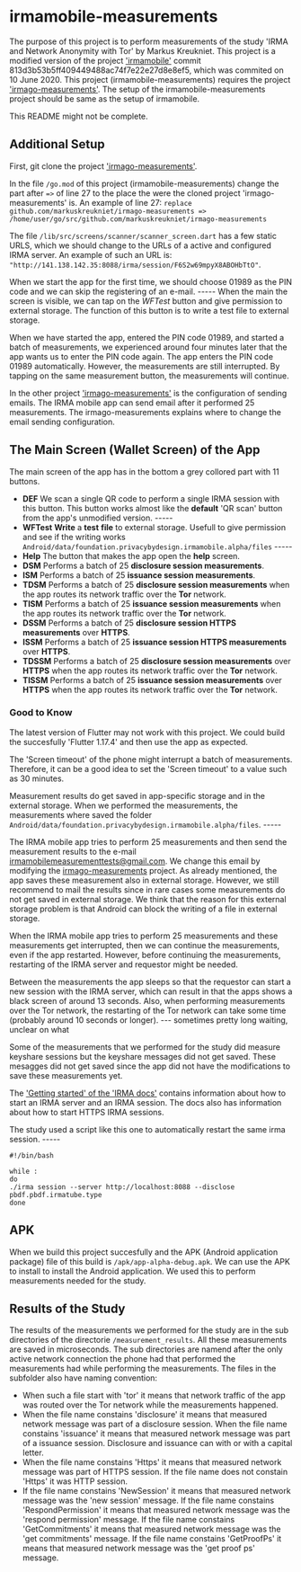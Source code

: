 # irmamobile-measurements

The purpose of this project is to perform measurements of the study 'IRMA and Network Anonymity with Tor' by Markus Kreukniet. This project is a modified version of the project ['irmamobile'](https://github.com/privacybydesign/irmamobile) commit 813d3b53b5ff409449488ac74f7e22e27d8e8ef5, which was commited on 10 June 2020. This project (irmamobile-measurements) requires the project ['irmago-measurements'](https://github.com/markuskreukniet/irmago-measurements). The setup of the irmamobile-measurements project should be same as the setup of irmamobile.

This README might not be complete.

## Additional Setup

First, git clone the project ['irmago-measurements'](https://github.com/markuskreukniet/irmago-measurements).

In the file `/go.mod` of this project (irmamobile-measurements) change the part after `=>` of line 27 to the place the were the cloned project 'irmago-measurements' is. An example of line 27: `replace github.com/markuskreukniet/irmago-measurements => /home/user/go/src/github.com/markuskreukniet/irmago-measurements`

The file `/lib/src/screens/scanner/scanner_screen.dart` has a few static URLS, which we should change to the URLs of a active and configured IRMA server. An example of such an URL is: `"http://141.138.142.35:8088/irma/session/F6S2w69mpyX8ABOHbTtO"`.

When we start the app for the first time, we should choose 01989 as the PIN code and we can skip the registering of an e-mail. ----- When the main the screen is visible, we can tap on the _WFTest_ button and give permission to external storage. The function of this button is to write a test file to external storage.

When we have started the app, entered the PIN code 01989, and started a batch of measurements, we experienced around four minutes later that the app wants us to enter the PIN code again. The app enters the PIN code 01989 automatically. However, the measurements are still interrupted. By tapping on the same measurement button, the measurements will continue.

In the other project ['irmago-measurements'](https://github.com/markuskreukniet/irmago-measurements) is the configuration of sending emails. The IRMA mobile app can send email after it performed 25 measurements. The irmago-measurements explains where to change the email sending configuration. 

## The Main Screen (Wallet Screen) of the App

The main screen of the app has in the bottom a grey collored part with 11 buttons.

* __DEF__ We scan a single QR code to perform a single IRMA session with this button. This button works almost like the __default__ 'QR scan' button from the app's unmodified version. -----
* __WFTest__ __Write__ a __test__ __file__ to external storage. Usefull to give permission and see if the writing works `Android/data/foundation.privacybydesign.irmamobile.alpha/files` -----
* __Help__ The button that makes the app open the __help__ screen.
* __DSM__ Performs a batch of 25 __disclosure session measurements__.
* __ISM__ Performs a batch of 25 __issuance session measurements__.
* __TDSM__ Performs a batch of 25 __disclosure session measurements__ when the app routes its network traffic over the __Tor__ network.
* __TISM__ Performs a batch of 25 __issuance session measurements__ when the app routes its network traffic over the __Tor__ network.
* __DSSM__ Performs a batch of 25 __disclosure session HTTPS measurements__ over __HTTPS__.
* __ISSM__ Performs a batch of 25 __issuance session HTTPS measurements__ over __HTTPS__.
* __TDSSM__ Performs a batch of 25 __disclosure session measurements__ over __HTTPS__ when the app routes its network traffic over the __Tor__ network.
* __TISSM__ Performs a batch of 25 __issuance session measurements__ over __HTTPS__ when the app routes its network traffic over the __Tor__ network.

### Good to Know

The latest version of Flutter may not work with this project. We could build the succesfully 'Flutter 1.17.4' and then use the app as expected.

The 'Screen timeout' of the phone might interrupt a batch of measurements. Therefore, it can be a good idea to set the 'Screen timeout' to a value such as 30 minutes.

Measurement results do get saved in app-specific storage and in the external storage. When we performed the measurements, the measurements where saved the folder `Android/data/foundation.privacybydesign.irmamobile.alpha/files`. -----

The IRMA mobile app tries to perform 25 measurements and then send the measurement results to the e-mail irmamobilemeasurementtests@gmail.com. We change this email by modifying the [irmago-measurements](https://github.com/markuskreukniet/irmago-measurements) project. As already mentioned, the app saves these measurement also in external storage. However, we still recommend to mail the results since in rare cases some measurements do not get saved in external storage. We think that the reason for this external storage problem is that Android can block the writing of a file in external storage.

When the IRMA mobile app tries to perform 25 measurements and these measurements get interrupted, then we can continue the measurements, even if the app restarted. However, before continuing the measurements, restarting of the IRMA server and requestor might be needed.

Between the measurements the app sleeps so that the requestor can start a new session with the IRMA server, which can result in that the apps shows a black screen of around 13 seconds. Also, when performing measurements over the Tor network, the restarting of the Tor network can take some time (probably around 10 seconds or longer). --- sometimes pretty long waiting, unclear on what

Some of the measurements that we performed for the study did measure keyshare sessions but the keyshare messages did not get saved. These mesagges did not get saved since the app did not have the modifications to save these measurements yet.

The ['Getting started' of the 'IRMA docs'](https://irma.app/docs/getting-started/) contains information about how to start an IRMA server and an IRMA session. The docs also has information about how to start HTTPS IRMA sessions.

The study used a script like this one to automatically restart the same irma session. -----
```
#!/bin/bash

while :
do
./irma session --server http://localhost:8088 --disclose pbdf.pbdf.irmatube.type
done
```

## APK

When we build this project succesfully and the APK (Android application package) file of this build is `/apk/app-alpha-debug.apk`. We can use the APK to install to install the Android application. We used this to perform measurements needed for the study.

## Results of the Study

The results of the measurements we performed for the study are in the sub directories of the directorie `/measurement_results`. All these measurements are saved in microseconds. The sub directories are namend after the only active network connection the phone had that performed the measurements had while performing the measurements. The files in the subfolder also have naming convention:

* When such a file start with 'tor' it means that network traffic of the app was routed over the Tor network while the measurements happened.
* When the file name constains 'disclosure' it means that measured network message was part of a disclosure session. When the file name constains 'issuance' it means that measured network message was part of a issuance session. Disclosure and issuance can with or with a capital letter.
* When the file name constains 'Https' it means that measured network message was part of HTTPS session. If the file name does not constain 'Https' it was HTTP session.
* If the file name constains 'NewSession' it means that measured network message was the 'new session' message. If the file name constains 'RespondPermission' it means that measured network message was the 'respond permission' message. If the file name constains 'GetCommitments' it means that measured network message was the 'get commitments' message. If the file name constains 'GetProofPs' it means that measured network message was the 'get proof ps' message.
